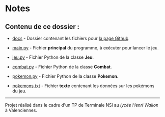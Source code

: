 # Notes

## Contenu de ce dossier :

* [docs](./docs) - Dossier contenant les fichiers pour [la page Github](https://erwandemerville.github.io/TP_Pokemon).

  

* [main.py](./main.py) - Fichier **principal** du programme, à exécuter pour lancer le jeu.

* [jeu.py](./jeu.py) - Fichier Python de la classe **Jeu**.

* [combat.py](./combat.py) - Fichier Python de la classe **Combat**.

* [pokemon.py](./pokemon.py) - Fichier Python de la classe **Pokemon**.

* [pokemons.txt](./pokemons.txt) - Fichier **texte** contenant les données sur les pokémons du jeu.

---

Projet réalisé dans le cadre d'un TP de Terminale NSI au _lycée Henri Wallon_ à Valenciennes.